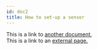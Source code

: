 ```yaml
---
id: doc2
title: How to set-up a sensor
---
```


This is a link to [another document.](doc3.md)  
This is a link to an [external page.](http://www.example.com)
